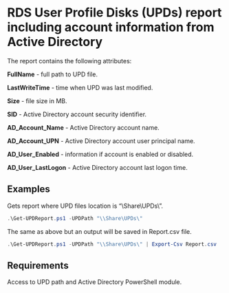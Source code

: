 # RDS User Profile Disks (UPDs) report including account information from Active Directory

The report contains the following attributes:

**FullName** - full path to UPD file.

**LastWriteTime** - time when UPD was last modified.

**Size** - file size in MB.

**SID** - Active Directory account security identifier.

**AD_Account_Name** - Active Directory account name.

**AD_Account_UPN** - Active Directory account user principal name.

**AD_User_Enabled** - information if account is enabled or disabled.

**AD_User_LastLogon** - Active Directory account last logon time.

## Examples

Gets report where UPD files location is “\\Share\UPDs\”.

```powershell
.\Get-UPDReport.ps1 -UPDPath "\\Share\UPDs\"
```

The same as above but an output will be saved in Report.csv file.

```powershell
.\Get-UPDReport.ps1 -UPDPath "\\Share\UPDs\" | Export-Csv Report.csv
```

## Requirements

Access to UPD path and Active Directory PowerShell module.
